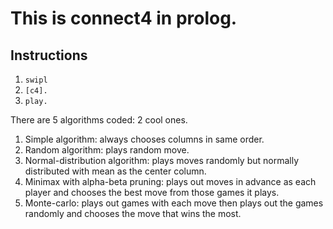 # This is connect4 in prolog.

## Instructions
1. `swipl`
2. `[c4].`
3. `play.`

There are 5 algorithms coded: 2 cool ones.
1. Simple algorithm: always chooses columns in same order.
2. Random algorithm: plays random move.
3. Normal-distribution algorithm: plays moves randomly but normally distributed with mean as the center column.
4. Minimax with alpha-beta pruning: plays out moves in advance as each player and chooses the best move from those games it plays.
5. Monte-carlo: plays out games with each move then plays out the games randomly and chooses the move that wins the most.